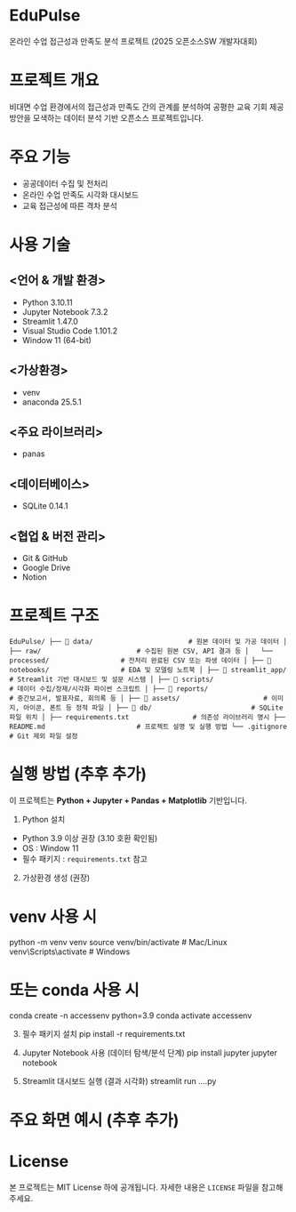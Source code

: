 # EduPulse

온라인 수업 접근성과 만족도 분석 프로젝트 (2025 오픈소스SW 개발자대회)

# 프로젝트 개요

비대면 수업 환경에서의 접근성과 만족도 간의 관계를 분석하여 공평한 교육 기회 제공 방안을 모색하는 데이터 분석 기반 오픈소스 프로젝트입니다.

# 주요 기능

- 공공데이터 수집 및 전처리
- 온라인 수업 만족도 시각화 대시보드
- 교육 접근성에 따른 격차 분석

# 사용 기술

## <언어 & 개발 환경>
- Python 3.10.11
- Jupyter Notebook 7.3.2
- Streamlit 1.47.0
- Visual Studio Code 1.101.2
- Window 11 (64-bit)

## <가상환경>
- venv
- anaconda 25.5.1

## <주요 라이브러리>
- panas

## <데이터베이스>
- SQLite 0.14.1

## <협업 & 버전 관리>
- Git & GitHub
- Google Drive
- Notion

# 프로젝트 구조
`
EduPulse/
├── 📁 data/                        # 원본 데이터 및 가공 데이터
│   ├── raw/                        # 수집된 원본 CSV, API 결과 등
│   └── processed/                  # 전처리 완료된 CSV 또는 파생 데이터
│
├── 📁 notebooks/                  # EDA 및 모델링 노트북
│
├── 📁 streamlit_app/              # Streamlit 기반 대시보드 및 설문 시스템
│
├── 📁 scripts/                    # 데이터 수집/정제/시각화 파이썬 스크립트
│
├── 📁 reports/                    # 중간보고서, 발표자료, 회의록 등
│
├── 📁 assets/                     # 이미지, 아이콘, 폰트 등 정적 파일
│
├── 📁 db/                         # SQLite 파일 위치
│
├── requirements.txt                # 의존성 라이브러리 명시
├── README.md                       # 프로젝트 설명 및 실행 방법
└── .gitignore                      # Git 제외 파일 설정
`
# 실행 방법 (추후 추가)

이 프로젝트는 **Python + Jupyter + Pandas + Matplotlib** 기반입니다.

1. Python 설치
- Python 3.9 이상 권장 (3.10 호환 확인됨)
- OS : Window 11
- 필수 패키지 : `requirements.txt` 참고

2. 가상환경 생성 (권장)
# venv 사용 시
python -m venv venv
source venv/bin/activate      # Mac/Linux
venv\Scripts\activate         # Windows

# 또는 conda 사용 시
conda create -n accessenv python=3.9
conda activate accessenv

3. 필수 패키지 설치
pip install -r requirements.txt

4. Jupyter Notebook 사용 (데이터 탐색/분석 단계)
pip install jupyter
jupyter notebook

5. Streamlit 대시보드 실행 (결과 시각화)
streamlit run ....py

# 주요 화면 예시 (추후 추가)

# License
본 프로젝트는 MIT License 하에 공개됩니다. 자세한 내용은 `LICENSE` 파일을 참고해주세요.
